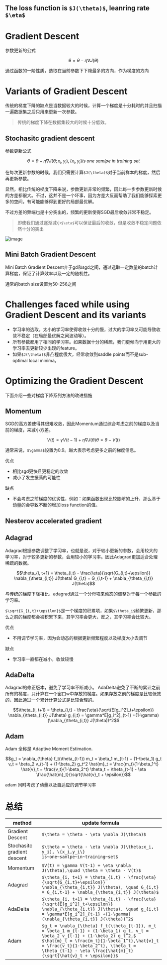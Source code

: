 ## The loss function is `$J(\theta)$`, leanring rate `$\eta$`

# Gradient Descent
参数更新的公式
```math
\theta = \theta - \eta \nabla J(\theta)
```
通过函数的一阶性质，选取在当前参数下下降最多的方向，作为梯度的方向

# Variants of Gradient Descent
传统的梯度下降的缺点是当数据较大的时候，计算一个梯度是十分耗时的并且扫描一遍数据集之后只用来更新一次参数。
> 传统的梯度下降在数据集较大的时候十分低效。

## Stochasitc gradient descent
参数更新公式
```math
\theta = \theta - \eta \nabla J(\theta;x_i, y_i), \{x_i,y_i\} is~one~samlpe~in~training~set
```
在每次更新参数的时候，我们只需要计算`$J(\theta)$`对于当前样本的梯度，然后再更新参数。

显然，相比传统的梯度下降来说，参数更新非常的频繁，因此每一步参数更新时候的方差都很大。不过，这并不是一个坏事，因为方差大反而帮助了我们能够探索更多的空间，有可能能够得到更好的局部最优解。

不过方差的弊端也是十分突出的，频繁的更新使得SGD最后收敛非常不稳定。
> 即使我们通过逐渐减小`$\eta$`可以保证最后的收敛，但是收敛不稳定问题依然十分的突出

![image](https://miro.medium.com/max/484/1*BS5UuWEE_qXzoWBDQumgDA.png)

## Mini Batch Gradient Descent
Mini Batch Gradient Descent介于gd和sgd之间，通过选取一定数量的batch计算梯度，保证了计算效率以及一定的随机性。

通常的batch size设置为50-256之间

# Challenges faced while using Gradient Descent and its variants 
- 学习率的选取。太小的学习率使得收敛十分的慢，过大的学习率又可能导致收敛不稳定（在局部最优解之间波动等）。
- 所有参数都用了相同的学习率。如果数据十分的稀疏，我们更倾向于用更大的学习率去更新较少出现的feature。
- 如果`$J(\theta)$`非凸程度很大，经常收敛到saddle points而不是sub-optimal local minima。

# Optimizing the Gradient Descent
下面介绍一些对梯度下降系列方法的改进措施

## Momentum
SGD的高方差使得其很难收敛，因此Momentum通过综合考虑之前的梯度以及当前的梯度，来减小方差。
```math
V(t) = \gamma V(t-1) + \eta \nabla J(\theta)

\theta = \theta - V(t)
```

通常来说，`$\gamma$`设置为0.9。越大表示考虑更多之前的梯度信息。

优点
- 相比sgd更快且更稳定的收敛
- 减小了发生振荡的可能性

缺点
- 不会考虑之前梯度的优劣性，例如：如果函数出现比较陡峭的上升，那么基于动量的会导致不断的增加loss function的值。

## Nesterov accelerated gradient

## Adagrad
Adagrad根据参数调整了学习率，也就是说，对于较小更新的参数，会用较大的学习率，对于较多更新的参数，会用较小的学习率。因此Adagrad更加适合处理稀疏的数据。
```math
\theta_{i, t+1} = \theta_{i,t} - \frac{\eta}{\sqrt{G_{i,t}+\epsilon}} \nabla_{\theta_{i,t}} J(\theta)

G_{i,t} = G_{i,t-1} + \nabla_{\theta_{i,t}} J(\theta)
```
与传统的梯度下降相比，adagrad通过一个分母项来动态的调整对于每一个参数的学习率。

`$\sqrt{G_{i,t}+\epsilon}$`是一个梯度的积累项，如果`$\theta_i$`频繁更新，那么之前的梯度都会被积累下来，其学习率会更大，反之，其学习率会比较大。

优点
- 不用调节学习率，因为会动态的根据更新频繁程度以及梯度大小去调节

缺点
- 学习率一直都在减小，收敛较慢

## AdaDelta
Adagrad的修正版本，避免了学习率不断减小。 AdaDelta避免了不断的累计之前所有的梯度，只计算在一个窗口w中存放的梯度。如果存放之前的梯度是比较低效的，因此通过一个累计计算公式是比较合理的。
```math
\theta_{i, t+1} = \theta_{i,t} - \frac{\eta}{\sqrt{E[g_i^2]_t+\epsilon}} \nabla_{\theta_{i,t}} J(\theta)

g_{i,t} = \gamma*E[g_i^2]_{t-1} +(1-\gamma)(\nabla_{\theta_{i,t}} J(\theta))^2
```

## Adam
Adam 全称是 Adaptive Moment Estimation.
```math
g_t = \nabla_{\theta} f_t(\theta_{t-1})

m_t = \beta_1 m_{t-1} + (1-\beta_1) g_t

v_t = \beta_2 v_{t-1} + (1-\beta_2) g_t^2

\hat{m}_t = \frac{m_t}{1-\beta_1^t}

\hat{v}_t = \frac{v_t}{1-\beta_2^t}

\theta_t = \theta_{t-1} - \eta \frac{\hat{m}_t}{\sqrt{\hat{v}_t + \epsilon}}
```
adam 同时考虑了动量以及自适应的调节学习率


# 总结
method | update formula
---|---
Gradient Descent |`$\theta = \theta - \eta \nabla J(\theta)$`
Stochasitc gradient descent | `$\theta = \theta - \eta \nabla J(\theta;x_i, y_i), \{x_i,y_i\} is~one~samlpe~in~training~set$`
Momentum | `$V(t) = \gamma V(t-1) + \eta \nabla J(\theta),\quad \theta = \theta - V(t)$`
Adagrad | `$\theta_{i, t+1} = \theta_{i,t} - \frac{\eta}{\sqrt{G_{i,t}+\epsilon}} \nabla_{\theta_{i,t}} J(\theta), \quad G_{i,t} = G_{i,t-1} + \nabla_{\theta_{i,t}} J(\theta)$`
AdaDelta| `$\theta_{i, t+1} = \theta_{i,t} - \frac{\eta}{\sqrt{E[g_i^2]_t+\epsilon}} \nabla_{\theta_{i,t}} J(\theta), \quad g_{i,t} = \gamma*E[g_i^2]_{t-1} +(1-\gamma)(\nabla_{\theta_{i,t}} J(\theta))^2$`
Adam | `$g_t = \nabla_{\theta} f_t(\theta_{t-1}), m_t = \beta_1 m_{t-1} + (1-\beta_1) g_t, v_t = \beta_2 v_{t-1} + (1-\beta_2) g_t^2,$` `$\hat{m}_t = \frac{m_t}{1-\beta_1^t},\hat{v}_t = \frac{v_t}{1-\beta_2^t}, \theta_t = \theta_{t-1} - \eta \frac{\hat{m}_t}{\sqrt{\hat{v}_t + \epsilon}}$`
